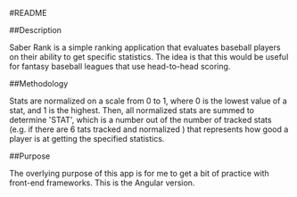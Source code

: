 #README

##Description

Saber Rank is a simple ranking application that evaluates baseball players on their ability to get specific statistics. The idea is that this would be useful for fantasy baseball leagues that use head-to-head scoring.

##Methodology

Stats are normalized on a scale from 0 to 1, where 0 is the lowest value of a stat, and 1 is the highest. Then, all normalized stats are summed to determine 'STAT', which is a number out of the number of tracked stats (e.g. if there are 6 tats tracked and normalized ) that represents how good a player is at getting the specified statistics.

##Purpose

The overlying purpose of this app is for me to get a bit of practice with front-end frameworks. This is the Angular version.